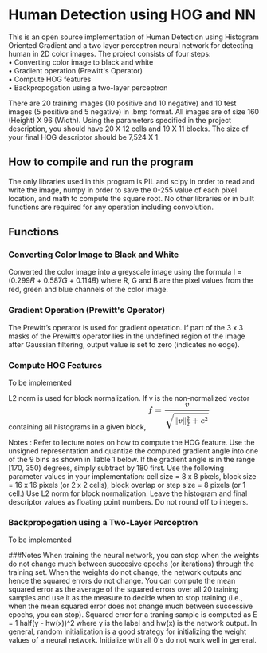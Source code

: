 # Human Detection using HOG and NN
    
This is an open source implementation of Human Detection using Histogram Oriented Gradient and a two layer perceptron neural network for detecting human in 2D color
images. The project consists of four steps:  
• Converting color image to black and white    
• Gradient operation (Prewitt's Operator)  
• Compute HOG features  
• Backpropogation using a two-layer perceptron  
  
There are 20 training images (10 positive and 10 negative) and 10 test images (5 positive and 5 negative) in .bmp format.  All images are of size 160 (Height) X 96 (Width). Using the parameters specified in the project description, you should have 20 X 12 cells and 19 X 11 blocks. The size of your final HOG descriptor should be 7,524 X 1.  
  
## How to compile and run the program
The only libraries used in this program is PIL and scipy in order to read and write the image, numpy in order to save the 0-255 value of each pixel location, and math to compute the square root. No other libraries or in built functions are required for any operation including convolution. 

## Functions
### Converting Color Image to Black and White  
Converted the color image into a greyscale image using the formula I =(0.299𝑅 + 0.587𝐺 + 0.114𝐵) where R, G and B are the pixel values from the red, green
and blue channels of the color image.

### Gradient Operation (Prewitt's Operator)
The Prewitt’s operator is used for gradient operation. If part of the 3 x 3 masks of the Prewitt’s operator lies in the undefined region of the image after Gaussian filtering, output value is set to zero (indicates no edge).

### Compute HOG Features
To be implemented

L2 norm is used for block normalization. If v is the non-normalized vector containing all histograms in a given block,
![l2](data:image/svg+xml;base64,PHN2ZyB4bWxuczp4bGluaz0iaHR0cDovL3d3dy53My5vcmcvMTk5OS94bGluayIgd2lkdGg9IjE3%0D%0ALjAyMmV4IiBoZWlnaHQ9IjcuNTA5ZXgiIHN0eWxlPSJ2ZXJ0aWNhbC1hbGlnbjogLTQuNjcxZXg7%0D%0AIiB2aWV3Qm94PSIwIC0xMjIxLjkgNzMyOC44IDMyMzMuMiIgcm9sZT0iaW1nIiBmb2N1c2FibGU9%0D%0AImZhbHNlIiB4bWxucz0iaHR0cDovL3d3dy53My5vcmcvMjAwMC9zdmciIGFyaWEtbGFiZWxsZWRi%0D%0AeT0iTWF0aEpheC1TVkctMS1UaXRsZSI+Cjx0aXRsZSBpZD0iTWF0aEpheC1TVkctMS1UaXRsZSI+%0D%0Ae1xkaXNwbGF5c3R5bGUgZj17diBcb3ZlciB7XHNxcnQge1x8dlx8X3syfV57Mn0rZV57Mn19fX19%0D%0APC90aXRsZT4KPGRlZnMgYXJpYS1oaWRkZW49InRydWUiPgo8cGF0aCBzdHJva2Utd2lkdGg9IjEi%0D%0AIGlkPSJFMS1NSk1BVEhJLTY2IiBkPSJNMTE4IC0xNjJRMTIwIC0xNjIgMTI0IC0xNjRUMTM1IC0x%0D%0ANjdUMTQ3IC0xNjhRMTYwIC0xNjggMTcxIC0xNTVUMTg3IC0xMjZRMTk3IC05OSAyMjEgMjdUMjY3%0D%0AIDI2N1QyODkgMzgyVjM4NUgyNDJRMTk1IDM4NSAxOTIgMzg3UTE4OCAzOTAgMTg4IDM5N0wxOTUg%0D%0ANDI1UTE5NyA0MzAgMjAzIDQzMFQyNTAgNDMxUTI5OCA0MzEgMjk4IDQzMlEyOTggNDM0IDMwNyA0%0D%0AODJUMzE5IDU0MFEzNTYgNzA1IDQ2NSA3MDVRNTAyIDcwMyA1MjYgNjgzVDU1MCA2MzBRNTUwIDU5%0D%0ANCA1MjkgNTc4VDQ4NyA1NjFRNDQzIDU2MSA0NDMgNjAzUTQ0MyA2MjIgNDU0IDYzNlQ0NzggNjU3%0D%0ATDQ4NyA2NjJRNDcxIDY2OCA0NTcgNjY4UTQ0NSA2NjggNDM0IDY1OFQ0MTkgNjMwUTQxMiA2MDEg%0D%0ANDAzIDU1MlQzODcgNDY5VDM4MCA0MzNRMzgwIDQzMSA0MzUgNDMxUTQ4MCA0MzEgNDg3IDQzMFQ0%0D%0AOTggNDI0UTQ5OSA0MjAgNDk2IDQwN1Q0OTEgMzkxUTQ4OSAzODYgNDgyIDM4NlQ0MjggMzg1SDM3%0D%0AMkwzNDkgMjYzUTMwMSAxNSAyODIgLTQ3UTI1NSAtMTMyIDIxMiAtMTczUTE3NSAtMjA1IDEzOSAt%0D%0AMjA1UTEwNyAtMjA1IDgxIC0xODZUNTUgLTEzMlE1NSAtOTUgNzYgLTc4VDExOCAtNjFRMTYyIC02%0D%0AMSAxNjIgLTEwM1ExNjIgLTEyMiAxNTEgLTEzNlQxMjcgLTE1N0wxMTggLTE2MloiPjwvcGF0aD4K%0D%0APHBhdGggc3Ryb2tlLXdpZHRoPSIxIiBpZD0iRTEtTUpNQUlOLTNEIiBkPSJNNTYgMzQ3UTU2IDM2%0D%0AMCA3MCAzNjdINzA3UTcyMiAzNTkgNzIyIDM0N1E3MjIgMzM2IDcwOCAzMjhMMzkwIDMyN0g3MlE1%0D%0ANiAzMzIgNTYgMzQ3Wk01NiAxNTNRNTYgMTY4IDcyIDE3M0g3MDhRNzIyIDE2MyA3MjIgMTUzUTcy%0D%0AMiAxNDAgNzA3IDEzM0g3MFE1NiAxNDAgNTYgMTUzWiI+PC9wYXRoPgo8cGF0aCBzdHJva2Utd2lk%0D%0AdGg9IjEiIGlkPSJFMS1NSk1BVEhJLTc2IiBkPSJNMTczIDM4MFExNzMgNDA1IDE1NCA0MDVRMTMw%0D%0AIDQwNSAxMDQgMzc2VDYxIDI4N1E2MCAyODYgNTkgMjg0VDU4IDI4MVQ1NiAyNzlUNTMgMjc4VDQ5%0D%0AIDI3OFQ0MSAyNzhIMjdRMjEgMjg0IDIxIDI4N1EyMSAyOTQgMjkgMzE2VDUzIDM2OFQ5NyA0MTlU%0D%0AMTYwIDQ0MVEyMDIgNDQxIDIyNSA0MTdUMjQ5IDM2MVEyNDkgMzQ0IDI0NiAzMzVRMjQ2IDMyOSAy%0D%0AMzEgMjkxVDIwMCAyMDJUMTgyIDExM1ExODIgODYgMTg3IDY5UTIwMCAyNiAyNTAgMjZRMjg3IDI2%0D%0AIDMxOSA2MFQzNjkgMTM5VDM5OCAyMjJUNDA5IDI3N1E0MDkgMzAwIDQwMSAzMTdUMzgzIDM0M1Qz%0D%0ANjUgMzYxVDM1NyAzODNRMzU3IDQwNSAzNzYgNDI0VDQxNyA0NDNRNDM2IDQ0MyA0NTEgNDI1VDQ2%0D%0ANyAzNjdRNDY3IDM0MCA0NTUgMjg0VDQxOCAxNTlUMzQ3IDQwVDI0MSAtMTFRMTc3IC0xMSAxMzkg%0D%0AMjJRMTAyIDU0IDEwMiAxMTdRMTAyIDE0OCAxMTAgMTgxVDE1MSAyOThRMTczIDM2MiAxNzMgMzgw%0D%0AWiI+PC9wYXRoPgo8cGF0aCBzdHJva2Utd2lkdGg9IjEiIGlkPSJFMS1NSk1BSU4tMjIyNSIgZD0i%0D%0ATTEzMyA3MzZRMTM4IDc1MCAxNTMgNzUwUTE2NCA3NTAgMTcwIDczOVExNzIgNzM1IDE3MiAyNTBU%0D%0AMTcwIC0yMzlRMTY0IC0yNTAgMTUyIC0yNTBRMTQ0IC0yNTAgMTM4IC0yNDRMMTM3IC0yNDNRMTMz%0D%0AIC0yNDEgMTMzIC0xNzlUMTMyIDI1MFExMzIgNzMxIDEzMyA3MzZaTTMyOSA3MzlRMzM0IDc1MCAz%0D%0ANDYgNzUwUTM1MyA3NTAgMzYxIDc0NEwzNjIgNzQzUTM2NiA3NDEgMzY2IDY3OVQzNjcgMjUwVDM2%0D%0ANyAtMTc4VDM2MiAtMjQzTDM2MSAtMjQ0UTM1NSAtMjUwIDM0NyAtMjUwUTMzNSAtMjUwIDMyOSAt%0D%0AMjM5UTMyNyAtMjM1IDMyNyAyNTBUMzI5IDczOVoiPjwvcGF0aD4KPHBhdGggc3Ryb2tlLXdpZHRo%0D%0APSIxIiBpZD0iRTEtTUpNQUlOLTMyIiBkPSJNMTA5IDQyOVE4MiA0MjkgNjYgNDQ3VDUwIDQ5MVE1%0D%0AMCA1NjIgMTAzIDYxNFQyMzUgNjY2UTMyNiA2NjYgMzg3IDYxMFQ0NDkgNDY1UTQ0OSA0MjIgNDI5%0D%0AIDM4M1QzODEgMzE1VDMwMSAyNDFRMjY1IDIxMCAyMDEgMTQ5TDE0MiA5M0wyMTggOTJRMzc1IDky%0D%0AIDM4NSA5N1EzOTIgOTkgNDA5IDE4NlYxODlINDQ5VjE4NlE0NDggMTgzIDQzNiA5NVQ0MjEgM1Yw%0D%0ASDUwVjE5VjMxUTUwIDM4IDU2IDQ2VDg2IDgxUTExNSAxMTMgMTM2IDEzN1ExNDUgMTQ3IDE3MCAx%0D%0ANzRUMjA0IDIxMVQyMzMgMjQ0VDI2MSAyNzhUMjg0IDMwOFQzMDUgMzQwVDMyMCAzNjlUMzMzIDQw%0D%0AMVQzNDAgNDMxVDM0MyA0NjRRMzQzIDUyNyAzMDkgNTczVDIxMiA2MTlRMTc5IDYxOSAxNTQgNjAy%0D%0AVDExOSA1NjlUMTA5IDU1MFExMDkgNTQ5IDExNCA1NDlRMTMyIDU0OSAxNTEgNTM1VDE3MCA0ODlR%0D%0AMTcwIDQ2NCAxNTQgNDQ3VDEwOSA0MjlaIj48L3BhdGg+CjxwYXRoIHN0cm9rZS13aWR0aD0iMSIg%0D%0AaWQ9IkUxLU1KTUFJTi0yQiIgZD0iTTU2IDIzN1Q1NiAyNTBUNzAgMjcwSDM2OVY0MjBMMzcwIDU3%0D%0AMFEzODAgNTgzIDM4OSA1ODNRNDAyIDU4MyA0MDkgNTY4VjI3MEg3MDdRNzIyIDI2MiA3MjIgMjUw%0D%0AVDcwNyAyMzBINDA5Vi02OFE0MDEgLTgyIDM5MSAtODJIMzg5SDM4N1EzNzUgLTgyIDM2OSAtNjhW%0D%0AMjMwSDcwUTU2IDIzNyA1NiAyNTBaIj48L3BhdGg+CjxwYXRoIHN0cm9rZS13aWR0aD0iMSIgaWQ9%0D%0AIkUxLU1KTUFUSEktNjUiIGQ9Ik0zOSAxNjhRMzkgMjI1IDU4IDI3MlQxMDcgMzUwVDE3NCA0MDJU%0D%0AMjQ0IDQzM1QzMDcgNDQySDMxMFEzNTUgNDQyIDM4OCA0MjBUNDIxIDM1NVE0MjEgMjY1IDMxMCAy%0D%0AMzdRMjYxIDIyNCAxNzYgMjIzUTEzOSAyMjMgMTM4IDIyMVExMzggMjE5IDEzMiAxODZUMTI1IDEy%0D%0AOFExMjUgODEgMTQ2IDU0VDIwOSAyNlQzMDIgNDVUMzk0IDExMVE0MDMgMTIxIDQwNiAxMjFRNDEw%0D%0AIDEyMSA0MTkgMTEyVDQyOSA5OFQ0MjAgODJUMzkwIDU1VDM0NCAyNFQyODEgLTFUMjA1IC0xMVEx%0D%0AMjYgLTExIDgzIDQyVDM5IDE2OFpNMzczIDM1M1EzNjcgNDA1IDMwNSA0MDVRMjcyIDQwNSAyNDQg%0D%0AMzkxVDE5OSAzNTdUMTcwIDMxNlQxNTQgMjgwVDE0OSAyNjFRMTQ5IDI2MCAxNjkgMjYwUTI4MiAy%0D%0ANjAgMzI3IDI4NFQzNzMgMzUzWiI+PC9wYXRoPgo8cGF0aCBzdHJva2Utd2lkdGg9IjEiIGlkPSJF%0D%0AMS1NSlNaMi0yMjFBIiBkPSJNMTAwMSAxMTUwUTEwMTcgMTE1MCAxMDIwIDExMzJRMTAyMCAxMTI3%0D%0AIDc0MSAyNDRMNDYwIC02NDNRNDUzIC02NTAgNDM2IC02NTBINDI0UTQyMyAtNjQ3IDQyMyAtNjQ1%0D%0AVDQyMSAtNjQwVDQxOSAtNjMxVDQxNSAtNjE3VDQwOCAtNTk0VDM5OSAtNTYwVDM4NSAtNTEyVDM2%0D%0ANyAtNDQ4VDM0MyAtMzY0VDMxMiAtMjU5TDIwMyAxMTlMMTM4IDQxTDExMSA2N0wyMTIgMTg4TDI2%0D%0ANCAyNDhMNDcyIC00NzRMOTgzIDExNDBROTg4IDExNTAgMTAwMSAxMTUwWiI+PC9wYXRoPgo8L2Rl%0D%0AZnM+CjxnIHN0cm9rZT0iY3VycmVudENvbG9yIiBmaWxsPSJjdXJyZW50Q29sb3IiIHN0cm9rZS13%0D%0AaWR0aD0iMCIgdHJhbnNmb3JtPSJtYXRyaXgoMSAwIDAgLTEgMCAwKSIgYXJpYS1oaWRkZW49InRy%0D%0AdWUiPgogPHVzZSB4bGluazpocmVmPSIjRTEtTUpNQVRISS02NiIgeD0iMCIgeT0iMCI+PC91c2U+%0D%0ACiA8dXNlIHhsaW5rOmhyZWY9IiNFMS1NSk1BSU4tM0QiIHg9IjgyOCIgeT0iMCI+PC91c2U+Cjxn%0D%0AIHRyYW5zZm9ybT0idHJhbnNsYXRlKDE4ODQsMCkiPgo8ZyB0cmFuc2Zvcm09InRyYW5zbGF0ZSgx%0D%0AMjAsMCkiPgo8cmVjdCBzdHJva2U9Im5vbmUiIHdpZHRoPSI1MjA0IiBoZWlnaHQ9IjYwIiB4PSIw%0D%0AIiB5PSIyMjAiPjwvcmVjdD4KIDx1c2UgeGxpbms6aHJlZj0iI0UxLU1KTUFUSEktNzYiIHg9IjIz%0D%0ANTkiIHk9IjY3NiI+PC91c2U+CjxnIHRyYW5zZm9ybT0idHJhbnNsYXRlKDYwLC0xMjQyKSI+CiA8%0D%0AdXNlIHhsaW5rOmhyZWY9IiNFMS1NSlNaMi0yMjFBIiB4PSIwIiB5PSIxMCI+PC91c2U+CjxyZWN0%0D%0AIHN0cm9rZT0ibm9uZSIgd2lkdGg9IjQwODMiIGhlaWdodD0iNjAiIHg9IjEwMDAiIHk9IjExMDEi%0D%0APjwvcmVjdD4KPGcgdHJhbnNmb3JtPSJ0cmFuc2xhdGUoMTAwMCwwKSI+CiA8dXNlIHhsaW5rOmhy%0D%0AZWY9IiNFMS1NSk1BSU4tMjIyNSIgeD0iMCIgeT0iMCI+PC91c2U+CiA8dXNlIHhsaW5rOmhyZWY9%0D%0AIiNFMS1NSk1BVEhJLTc2IiB4PSI1MDAiIHk9IjAiPjwvdXNlPgo8ZyB0cmFuc2Zvcm09InRyYW5z%0D%0AbGF0ZSg5ODYsMCkiPgogPHVzZSB4bGluazpocmVmPSIjRTEtTUpNQUlOLTIyMjUiIHg9IjAiIHk9%0D%0AIjAiPjwvdXNlPgogPHVzZSB0cmFuc2Zvcm09InNjYWxlKDAuNzA3KSIgeGxpbms6aHJlZj0iI0Ux%0D%0ALU1KTUFJTi0zMiIgeD0iNzA3IiB5PSI0ODgiPjwvdXNlPgogPHVzZSB0cmFuc2Zvcm09InNjYWxl%0D%0AKDAuNzA3KSIgeGxpbms6aHJlZj0iI0UxLU1KTUFJTi0zMiIgeD0iNzA3IiB5PSItNDM1Ij48L3Vz%0D%0AZT4KPC9nPgogPHVzZSB4bGluazpocmVmPSIjRTEtTUpNQUlOLTJCIiB4PSIyMTYyIiB5PSIwIj48%0D%0AL3VzZT4KPGcgdHJhbnNmb3JtPSJ0cmFuc2xhdGUoMzE2MywwKSI+CiA8dXNlIHhsaW5rOmhyZWY9%0D%0AIiNFMS1NSk1BVEhJLTY1IiB4PSIwIiB5PSIwIj48L3VzZT4KIDx1c2UgdHJhbnNmb3JtPSJzY2Fs%0D%0AZSgwLjcwNykiIHhsaW5rOmhyZWY9IiNFMS1NSk1BSU4tMzIiIHg9IjY1OSIgeT0iNDA4Ij48L3Vz%0D%0AZT4KPC9nPgo8L2c+CjwvZz4KPC9nPgo8L2c+CjwvZz4KPC9zdmc+)


Notes : Refer to lecture notes on how to compute the HOG feature. Use the unsigned representation and
quantize the computed gradient angle into one of the 9 bins as shown in Table 1 below. If the
gradient angle is in the range [170, 350) degrees, simply subtract by 180 first. Use the following
parameter values in your implementation: cell size = 8 x 8 pixels, block size = 16 x 16 pixels (or 2
x 2 cells), block overlap or step size = 8 pixels (or 1 cell.) Use L2 norm for block normalization.
Leave the histogram and final descriptor values as floating point numbers. Do not round off to
integers.



### Backpropogation using a Two-Layer Perceptron
To be implemented

###Notes
When training the neural network, you can stop when the weights do not change much between succesive epochs (or iterations) through the training set. When the weights do not change, the network outputs and hence the squared errors do not change. You can compute the mean squared error as the average of the squared errors over all 20 training samples and use it as the measure to decide when to stop training (i.e., when the mean squared error does not change much between successive epochs, you can stop).  Squared error for a traning sample is computed as E = 1 half(y - hw(x))^2 where y is the label and hw(x) is the network output.
In general, random initialization is a good strategy for initializing the weight values of a neural network.
Initialize with all 0's do not work well in general.

